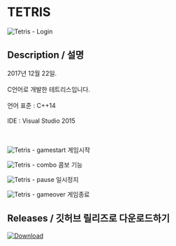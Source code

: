 # TETRIS 
![Tetris - Login](https://user-images.githubusercontent.com/31683152/144607995-5121558d-b6d8-44a7-a9df-79b0bedb3c2a.gif)
## Description / 설명
2017년 12월 22일.<br /><br />
C언어로 개발한 테트리스입니다.<br /><br />
언어 표준 : C++14<br /><br />
IDE : Visual Studio 2015<br /><br /><br />

![Tetris - gamestart](https://user-images.githubusercontent.com/31683152/144607936-600bd819-e1d1-483a-ae84-da05e5722e27.gif)
게임시작

![Tetris - combo](https://user-images.githubusercontent.com/31683152/144607950-1429ea4c-1a4c-4e54-9d6e-c0c8622f5320.gif)
콤보 기능

![Tetris - pause](https://user-images.githubusercontent.com/31683152/144607963-12c61264-4656-468d-8ac1-bdfb7bedb1d1.gif)
일시정지

![Tetris - gameover](https://user-images.githubusercontent.com/31683152/144607971-40966439-4660-4f61-bf5c-8af6662659fb.gif)
게임종료




## Releases  / 깃허브 릴리즈로 다운로드하기    
[![Download](https://img.shields.io/github/v/release/DiligentP/Tetris?color=ffd700&include_prereleases&label=DOWNLOAD%20RELEASE&logo=github&logoColor=green&style=for-the-badge)](https://github.com/DiligentP/Tetris/releases)    <br /><br />
